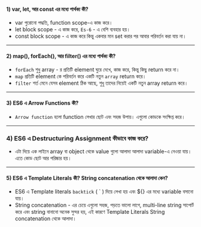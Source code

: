 #### 1) var, let, আর const এর মধ্যে পার্থক্য কী?

- var পুরোনো পদ্ধতি, function scope-এ কাজ করে।
- let block scope - এ কাজ করে, `Es-6` - এ বেশি ব্যবহার হয়।
- const block scope - এ কাজ করে কিন্তু একবার মান set করার পর আবার পরিবর্তন করা যায় না।

---

#### 2) map(), forEach(), আর filter() এর মধ্যে পার্থক্য কী?

- `forEach` শুধু array - র প্রতিটি element ঘুরে দেখে, কাজ করে, কিন্তু কিছু return করে না।
- `map` প্রতিটি element কে পরিবর্তন করে একটি নতুন `array` return করে।
- `filter` শর্ত মেনে যেসব element ঠিক আছে, শুধু তাদের নিয়েই একটি নতুন array return করে।

---

#### 3) ES6 এ Arrow Functions কী?

- `Arrow function` হলো function লেখার ছোট এবং সহজ উপায়। এগুলো কোডকে সংক্ষিপ্ত করে।

---

### 4) ES6 এ Destructuring Assignment কীভাবে কাজ করে?

- এটা দিয়ে এক লাইনে array বা object থেকে value গুলো আলাদা আলাদা variable-এ নেওয়া যায়। এতে কোড ছোট আর পরিষ্কার হয়।

---

#### 5) ES6 এ Template Literals কী? String concatenation থেকে আলাদা কেন?

- ES6 এ Template literals `backtick` ( ` ) দিয়ে লেখা হয় এবং ${} এর মধ্যে variable বসানো যায়।
- String concatenation - এর চেয়ে এগুলো সহজ, পড়তে ভালো লাগে, multi-line string সাপোর্ট করে এবং string বানানো অনেক সুন্দর হয়, এই কারণে Template Literals String concatenation থেকে আলাদা।
